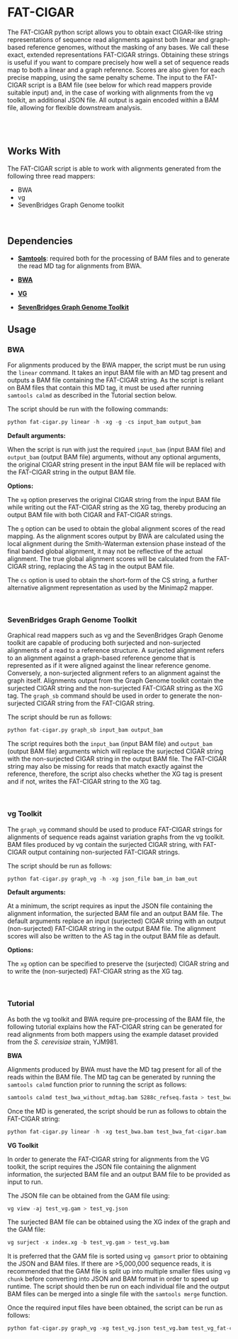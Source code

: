 # FAT-CIGAR

The FAT-CIGAR python script allows you to obtain exact CIGAR-like string representations of sequence read alignments against both linear and graph-based reference genomes, without the masking of any bases. We call these exact, extended representations FAT-CIGAR strings. Obtaining these strings is useful if you want to compare precisely how well a set of sequence reads map to both a linear and a graph reference. Scores are also given for each precise mapping, using the same penalty scheme. The input to the FAT-CIGAR script is a BAM file (see below for which read mappers provide suitable input) and, in the case of working with alignments from the vg toolkit, an additional JSON file. All output is again encoded within a BAM file, allowing for flexible downstream analysis.   
&nbsp;

&nbsp;


## Works With
The FAT-CIGAR script is able to work with alignments generated from the following three read mappers:
* BWA
* vg
* SevenBridges Graph Genome toolkit
&nbsp;

&nbsp;


## Dependencies
* **[Samtools](https://github.com/samtools/samtools "Samtools")**: required both for the processing of BAM files and to generate the read MD tag for alignments from BWA.

* **[BWA](https://github.com/lh3/bwa "BWA")**

* **[VG](https://github.com/vgteam/vg "VG")**

* **[SevenBridges Graph Genome Toolkit](https://www.sevenbridges.com/graph-genome-academic-release/ "SevenBridges")**
&nbsp;


## Usage

### BWA

For alignments produced by the BWA mapper, the script must be run using the `linear` command. It takes an input BAM file with an MD tag present and outputs a BAM file containing the FAT-CIGAR string. As the script is reliant on BAM files that contain this MD tag, it must be used after running `samtools calmd` as described in the Tutorial section below. 

The script should be run with the following commands:
```python
python fat-cigar.py linear -h -xg -g -cs input_bam output_bam
```


**Default arguments:**

When the script is run with just the required `input_bam` (input BAM file) and `output_bam` (output BAM file) arguments, without any optional arguments, the original CIGAR string present in the input BAM file will be replaced with the FAT-CIGAR string in the output BAM file.


**Options:**

The `xg` option  preserves the original CIGAR string from the input BAM file while writing out the FAT-CIGAR string as the XG tag, thereby producing an output BAM file with both CIGAR and FAT-CIGAR strings. 

The `g` option can be used to obtain the global alignment scores of the read mapping. As the alignment scores output by BWA are calculated using the local alignment during the Smith-Waterman extension phase instead of the final banded global alignment, it may not be reflective of the actual alignment. The true global alignment scores will be calculated from the FAT-CIGAR string, replacing the AS tag in the output BAM file. 

The `cs` option is used to obtain the short-form of the CS string, a further alternative alignment representation as used by the Minimap2 mapper. 

&nbsp;

### SevenBridges Graph Genome Toolkit

Graphical read mappers such as vg and the SevenBridges Graph Genome toolkit are capable of producing both surjected and non-surjected alignments of a read to a reference structure. A surjected alignment refers to an alignment against a graph-based reference genome that is represented as if it were aligned against the linear reference genome. Conversely, a non-surjected alignment refers to an alignment against the graph itself. Alignments output from the Graph Genome toolkit contain the surjected CIGAR string and the non-surjected FAT-CIGAR string as the XG tag. The `graph_sb` command should be used in order to generate the non-surjected CIGAR string from the FAT-CIGAR string. 

The script should be run as follows:
```python
python fat-cigar.py graph_sb input_bam output_bam
```

The script requires both the `input_bam` (input BAM file) and `output_bam` (output BAM file) arguments which will replace the surjected CIGAR string with the non-surjected CIGAR string in the output BAM file. The FAT-CIGAR string may also be missing for reads that match exactly against the reference, therefore, the script also checks whether the XG tag is present and if not, writes the FAT-CIGAR string to the XG tag. 

&nbsp;  

### vg Toolkit
The `graph_vg` command should be used to produce FAT-CIGAR strings for alignments of sequence reads against variation graphs from the vg toolkit. BAM files produced by vg contain the surjected CIGAR string, with FAT-CIGAR output containing non-surjected FAT-CIGAR strings.

The script should be run as follows:     
```python
python fat-cigar.py graph_vg -h -xg json_file bam_in bam_out
```


**Default arguments:**

At a minimum, the script requires as input the JSON file containing the alignment information, the surjected BAM file and an output BAM file. The default arguments replace an input (surjected) CIGAR string with an output (non-surjected) FAT-CIGAR string in the output BAM file. The alignment scores will also be written to the AS tag in the output BAM file as default.


**Options:**

The `xg` option can be specified to preserve the (surjected) CIGAR string and to write the (non-surjected) FAT-CIGAR string as the XG tag. 

&nbsp;  

### Tutorial

As both the vg toolkit and BWA require pre-processing of the BAM file, the following tutorial explains how the FAT-CIGAR string can be generated for read alignments from both mappers using the example dataset provided from the _S. cerevisiae_ strain, YJM981.

**BWA**

Alignments produced by BWA must have the MD tag present for all of the reads within the BAM file. The MD tag can be generated by running the `samtools calmd` function prior to running the script as follows:
```python
samtools calmd test_bwa_without_mdtag.bam S288c_refseq.fasta > test_bwa.bam
```

Once the MD is generated, the script should be run as follows to obtain the FAT-CIGAR string:
```python
python fat-cigar.py linear -h -xg test_bwa.bam test_bwa_fat-cigar.bam
```

**VG Toolkit**

In order to generate the FAT-CIGAR string for alignments from the VG toolkit, the script requires the JSON file containing the alignment information, the surjected BAM file and an output BAM file to be provided as input to run. 

The JSON file can be obtained from the GAM file using:
```python
vg view -aj test_vg.gam > test_vg.json
```

The surjected BAM file can be obtained using the XG index of the graph and the GAM file:   
```python
vg surject -x index.xg -b test_vg.gam > test_vg.bam
```

It is preferred that the GAM file is sorted using `vg gamsort` prior to obtaining the JSON and BAM files. If there are >5,000,000 sequence reads, it is recommended that the GAM file is split up into multiple smaller files using `vg chunk` before converting into JSON and BAM format in order to speed up runtime. The script should then be run on each individual file and the output BAM files can be merged into a single file with the `samtools merge` function. 

Once the required input files have been obtained, the script can be run as follows:
```python
python fat-cigar.py graph_vg -xg test_vg.json test_vg.bam test_vg_fat-cigar.bam
```






